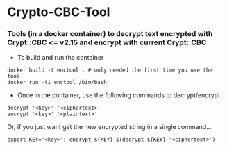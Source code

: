 # Crypto-CBC-Tool

### Tools (in a docker container) to decrypt text encrypted with Crypt::CBC <= v2.15 and encrypt with current Crypt::CBC

- To build and run the container
``` 
docker build -t enctool . # only needed the first time you use the tool
docker run -ti enctool /bin/bash
```

- Once in the container, use the following commands to decrypt/encrypt
```
decrypt '<key>' '<ciphertext>'
encrypt '<key>' '<plaintext>'
```

Or, if you just want get the new encrypted string in a single command...
```
export KEY='<key>'; encrypt ${KEY} $(decrypt ${KEY} '<ciphertext>')
```
